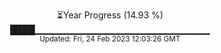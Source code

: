 <p align="center">
⏳Year Progress (14.93 %) <br>
████▁▁▁▁▁▁▁▁▁▁▁▁▁▁▁▁▁▁▁▁▁▁▁▁▁▁ <br>
<sub>Updated: Fri, 24 Feb 2023 12:03:26 GMT</sub>
</p>

